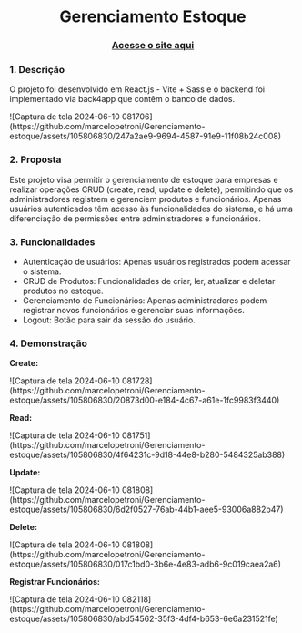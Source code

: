 <h1 align="center">Gerenciamento Estoque</h1>
<div align="center">
  <h3> 
    <a href="https://gerenciamento-estoque.vercel.app">
      Acesse o site aqui
    </a>
  </h3>
</div>
<h3>1. Descrição</h3>
<p>O projeto foi desenvolvido em React.js - Vite + Sass e o backend foi implementado via back4app que contêm o banco de dados.</p>
![Captura de tela 2024-06-10 081706](https://github.com/marcelopetroni/Gerenciamento-estoque/assets/105806830/247a2ae9-9694-4587-91e9-11f08b24c008)

<h3>2. Proposta</h3>
<p>Este projeto visa permitir o gerenciamento de estoque para empresas e realizar operações CRUD (create, read, update e delete), permitindo que os administradores registrem e gerenciem produtos e funcionários. Apenas usuários autenticados têm acesso às funcionalidades do sistema, e há uma diferenciação de permissões entre administradores e funcionários.</p>

<h3>3. Funcionalidades</h3>
<ul>
  <li>Autenticação de usuários: Apenas usuários registrados podem acessar o sistema.</li>
  <li>CRUD de Produtos: Funcionalidades de criar, ler, atualizar e deletar produtos no estoque.</li>
  <li>Gerenciamento de Funcionários: Apenas administradores podem registrar novos funcionários e gerenciar suas informações.</li>
  <li>Logout: Botão para sair da sessão do usuário.</li>
</ul>
<h3>4. Demonstração</h3>
<p><b>Create:</b></p>
![Captura de tela 2024-06-10 081728](https://github.com/marcelopetroni/Gerenciamento-estoque/assets/105806830/20873d00-e184-4c67-a61e-1fc9983f3440)
<p><b>Read:</b></p>
![Captura de tela 2024-06-10 081751](https://github.com/marcelopetroni/Gerenciamento-estoque/assets/105806830/4f64231c-9d18-44e8-b280-5484325ab388)
<p><b>Update:</b></p>
![Captura de tela 2024-06-10 081808](https://github.com/marcelopetroni/Gerenciamento-estoque/assets/105806830/6d2f0527-76ab-44b1-aee5-93006a882b47)
<p><b>Delete:</b></p>
![Captura de tela 2024-06-10 081808](https://github.com/marcelopetroni/Gerenciamento-estoque/assets/105806830/017c1bd0-3b6e-4e83-adb6-9c019caea2a6)
<p><b>Registrar Funcionários:</b></p>
![Captura de tela 2024-06-10 082118](https://github.com/marcelopetroni/Gerenciamento-estoque/assets/105806830/abd54562-35f3-4df4-b653-6e6a231521fe)




